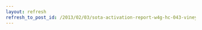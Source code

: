 ```yaml
---
layout: refresh
refresh_to_post_id: /2013/02/03/sota-activation-report-w4g-hc-043-vineyard-mountain
---
```

